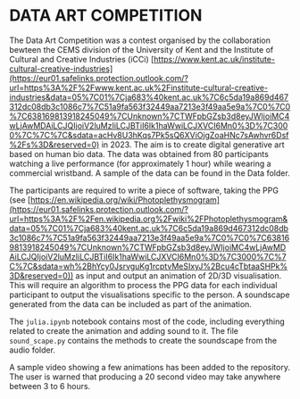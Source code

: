 # DATA ART COMPETITION

The Data Art Competition was a contest organised by the collaboration bewteen the CEMS division of the University of Kent and the Institute of Cultural and Creative Industries (iCCi) [https://www.kent.ac.uk/institute-cultural-creative-industries](https://eur01.safelinks.protection.outlook.com/?url=https%3A%2F%2Fwww.kent.ac.uk%2Finstitute-cultural-creative-industries&data=05%7C01%7Cja683%40kent.ac.uk%7C6c5da19a869d467312dc08db3c1086c7%7C51a9fa563f32449aa7213e3f49aa5e9a%7C0%7C0%7C638169813918245049%7CUnknown%7CTWFpbGZsb3d8eyJWIjoiMC4wLjAwMDAiLCJQIjoiV2luMzIiLCJBTiI6Ik1haWwiLCJXVCI6Mn0%3D%7C3000%7C%7C%7C&sdata=acHv8U3hKqs7Pk5sQ6XViOjgZoaHNc7sAwhvr6Dsf%2Fs%3D&reserved=0) in 2023. The aim is to create digital generative art based on human bio data. The data was obtained from 80 participants watching a live performance (for approximately 1 hour) while wearing a commercial wristband. A sample of the data can be found in the Data folder.

The participants are required to write a piece of software, taking the PPG (see [https://en.wikipedia.org/wiki/Photoplethysmogram](https://eur01.safelinks.protection.outlook.com/?url=https%3A%2F%2Fen.wikipedia.org%2Fwiki%2FPhotoplethysmogram&data=05%7C01%7Cja683%40kent.ac.uk%7C6c5da19a869d467312dc08db3c1086c7%7C51a9fa563f32449aa7213e3f49aa5e9a%7C0%7C0%7C638169813918245049%7CUnknown%7CTWFpbGZsb3d8eyJWIjoiMC4wLjAwMDAiLCJQIjoiV2luMzIiLCJBTiI6Ik1haWwiLCJXVCI6Mn0%3D%7C3000%7C%7C%7C&sdata=wh%2BhYcy0JsrvguKg1rcptvMeSIxyJ%2Bcu4cTbtaaSHPk%3D&reserved=0)) as input and output an animation of 2D/3D visualisation.  This will require an algorithm to process the PPG data for each individual participant to output the visualisations specific to the person. A soundscape generated from the data can be included as part of the animation.

The `julia.ipynb` notebook contains most of the code, including everything related to create the animation and adding sound to it. The file `sound_scape.py` contains the methods to create the soundscape from the audio folder. 

A sample video showing a few animations has been added to the repository. The user is warned that producing a 20 second video may take anywhere between 3 to 6 hours.
